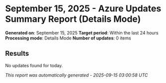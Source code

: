 # September 15, 2025 - Azure Updates Summary Report (Details Mode)

**Generated on**: September 15, 2025
**Target period**: Within the last 24 hours
**Processing mode**: Details Mode
**Number of updates**: 0 items

## Results

No updates found for today.


*This report was automatically generated - 2025-09-15 03:00:58 UTC*
